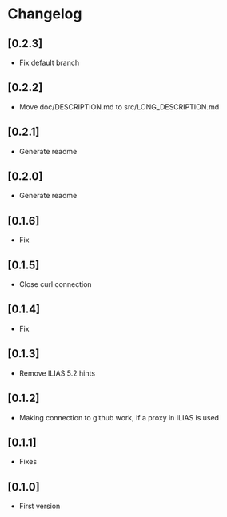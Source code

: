 # Changelog

## [0.2.3]
- Fix default branch

## [0.2.2]
- Move doc/DESCRIPTION.md to src/LONG_DESCRIPTION.md

## [0.2.1]
- Generate readme

## [0.2.0]
- Generate readme

## [0.1.6]
- Fix

## [0.1.5]
- Close curl connection

## [0.1.4]
- Fix

## [0.1.3]
- Remove ILIAS 5.2 hints

## [0.1.2]
- Making connection to github work, if a proxy in ILIAS is used

## [0.1.1]
- Fixes

## [0.1.0]
- First version
